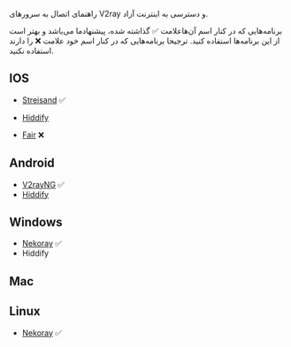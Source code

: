 راهنمای اتصال به سرور‌های V2ray و دسترسی به اینترنت آزاد.

برنامه‌هایی که در کنار اسم آن‌هاعلامت ✅ گذاشته شده، پیشنهاد‌ما می‌باشد و بهتر است از این برنامه‌ها استفاده کنید.
ترجیحا برنامه‌هایی که در کنار اسم خود علامت ❌ را دارند استفاده نکنید.

## IOS

 - [Streisand](https://vpnhelp.github.io/docs/streisand) ✅

 - [Hiddify](https://vpnhelp.github.io/docs/hiddify)

 - [Fair](https://vpnhelp.github.io/docs/fair) ❌

## Android

 - [V2rayNG](https://vpnhelp.github.io/docs/v2rayNG) ✅
 - [Hiddify](https://vpnhelp.github.io/docs/hiddify)

## Windows
 - [Nekoray](https://vpnhelp.github.io/docs/nekoray-win) ✅
 - Hiddify

## Mac

## Linux
 - [Nekoray](https://vpnhelp.github.io/docs/nekoray-win) ✅

